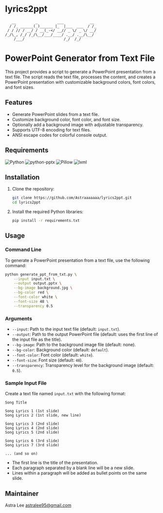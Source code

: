 # lyrics2ppt

<!-- ![ASCII Art](carbon.png) -->

```
   __         _         ___            __ 
  / /_ ______(_)______ |_  |___  ___  / /_
 / / // / __/ / __(_-</ __// _ \/ _ \/ __/
/_/\_, /_/ /_/\__/___/____/ .__/ .__/\__/ 
    /___/                  /_/  /_/         
```

# PowerPoint Generator from Text File

This project provides a script to generate a PowerPoint presentation from a text file. The script reads the text file, processes the content, and creates a PowerPoint presentation with customizable background colors, font colors, and font sizes.

## Features

- Generate PowerPoint slides from a text file.
- Customize background color, font color, and font size.
- Optionally add a background image with adjustable transparency.
- Supports UTF-8 encoding for text files.
- ANSI escape codes for colorful console output.

## Requirements

![Python](https://img.shields.io/badge/Python-3.x-blue.svg)
![python-pptx](https://img.shields.io/badge/python--pptx-0.6.21-green.svg)
![Pillow](https://img.shields.io/badge/Pillow-8.2.0-yellow.svg)
![lxml](https://img.shields.io/badge/lxml-4.6.3-red.svg)

## Installation

1. Clone the repository:
    ```sh
    git clone https://github.com/Astraaaaaaa/lyrics2ppt.git
    cd lyrics2ppt
    ```

2. Install the required Python libraries:
    ```sh
    pip install -r requirements.txt
    ```

## Usage

### Command Line

To generate a PowerPoint presentation from a text file, use the following command:

```sh
python generate_ppt_from_txt.py \
    --input input.txt \
    --output output.pptx \
    --bg-image background.jpg \
    --bg-color red \
    --font-color white \
    --font-size 48 \
    --transparency 0.5
```

### Arguments

- `--input`: Path to the input text file (default: `input.txt`).
- `--output`: Path to the output PowerPoint file (default: uses the first line of the input file as the title).
- `--bg-image`: Path to the background image file (default: none).
- `--bg-color`: Background color (default: `default`).
- `--font-color`: Font color (default: `white`).
- `--font-size`: Font size (default: `48`).
- `--transparency`: Transparency level for the background image (default: `0.5`).

### Sample Input File

Create a text file named `input.txt` with the following format:
```
Song Title

Song Lyrics 1 (1st slide)
Song Lyrics 2 (1st slide, new line)

Song Lyrics 3 (2nd slide)
Song Lyrics 4 (2nd slide)
Song Lyrics 5 (2nd slide)

Song Lyrics 6 (3rd slide)
Song Lyrics 7 (3rd slide)

... (and so on)
```
- The first line is the title of the presentation.
- Each paragraph separated by a blank line will be a new slide.
- Lines within a paragraph will be added as bullet points on the same slide.

## Maintainer

Astra Lee <astralee95@gmail.com>
